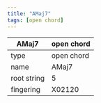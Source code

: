 ```yaml
---
title: "AMaj7"
tags: [open chord]
---
```


|AMaj7|open chord|
|---|---|
|type|open chord|
|name|AMaj7|
|root string|5|
|fingering|X02120|
